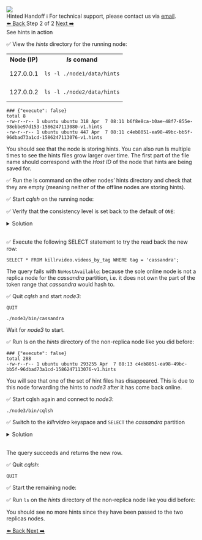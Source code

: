 <!-- TOP -->
<div class="top">
  <img class="scenario-academy-logo" src="https://datastax-academy.github.io/katapod-shared-assets/images/ds-academy-2023.svg" />
  <div class="scenario-title-section">
    <span class="scenario-title">Hinted Handoff</span>
    <span class="scenario-subtitle">ℹ️ For technical support, please contact us via <a href="mailto:academy@datastax.com">email</a>.</span>
  </div>
</div>

<!-- NAVIGATION -->
<div id="navigation-top" class="navigation-top">
 <a href='command:katapod.loadPage?[{"step":"step1"}]'
   class="btn btn-dark navigation-top-left">⬅️ Back
 </a>
<span class="step-count"> Step 2 of 2</span>
 <a href='command:katapod.loadPage?[{"step":"finish"}]' 
    class="btn btn-dark navigation-top-right">Next ➡️
  </a>

</div>

<!-- CONTENT -->

<div class="step-title">See hints in action</div>

✅ View the *hints* directory for the running node:

<table class="katapod-table">
  <tr>
    <th>Node (IP)</th>
    <th><i>ls</i> comand</th>
  </tr>
  <tr>
    <td>127.0.0.1</td>
    <td>

```
ls -l ./node1/data/hints
``` 
</td>
<tr>

  <tr>
    <td>127.0.0.2</td>
    <td>

```
ls -l ./node2/data/hints
``` 
</td>
<tr>
</table>

```
### {"execute": false}
total 8
-rw-r--r-- 1 ubuntu ubuntu 318 Apr  7 08:11 b6f8e8ca-b0ae-48f7-855e-98ebbe97d153-1586247113080-v1.hints
-rw-r--r-- 1 ubuntu ubuntu 447 Apr  7 08:11 c4eb8051-ea98-49bc-bb5f-96dbad73a1cd-1586247113076-v1.hints
```

You should see that the node is storing hints. You can also run ls multiple times to see the hints files grow larger over time. The first part of the file name should correspond with the *Host ID* of the node that hints are being saved for.

✅ Run the ls command on the other nodes’ hints directory and check that they are empty (meaning neither of the offline nodes are storing hints).

✅ Start *cqlsh* on the running node:

✅ Verify that the consistency level is set back to the default of `ONE`:

<details class="katapod-details">
  <summary>Solution</summary>

```cql
CONSISTENCY;
```
</details>
<br>

✅ Execute the following SELECT statement to try the read back the new row:
```cql
SELECT * FROM killrvideo.videos_by_tag WHERE tag = 'cassandra';
```

The query fails with `NoHostAvailable`: because the sole online node is not a replica node for the *cassandra* partition, i.e. it does not own the part of the token range that *cassandra* would hash to. 

✅ Quit *cqlsh* and start *node3*:
```
QUIT

./node3/bin/cassandra
```

Wait for *node3* to start.

✅ Run ls on the *hints* directory of the non-replica node like you did before:

```
### {"execute": false}
total 288
-rw-r--r-- 1 ubuntu ubuntu 293255 Apr  7 08:13 c4eb8051-ea98-49bc-bb5f-96dbad73a1cd-1586247113076-v1.hints
```
You will see that one of the set of hint files has disappeared. This is due to this node forwarding the hints to *node3* after it has come back online.


✅ Start cqlsh again and connect to *node3*:
```
./node3/bin/cqlsh
```

✅ Switch to the *killrvideo* keyspace and `SELECT` the *cassandra* partition

<details class="katapod-details">
  <summary>Solution</summary>

```cql
USE killrvideo;

SELECT * FROM killrvideo.videos_by_tag WHERE tag = 'cassandra';
```

</details>
<br>

The query succeeds and returns the new row.

✅ Quit *cqlsh*:
```
QUIT
```

✅ Start the remaining node:

✅ Run `ls` on the *hints* directory of the non-replica node like you did before:

You should see no more hints since they have been passed to the two replicas nodes.

<!-- NAVIGATION -->
<div id="navigation-bottom" class="navigation-bottom">
 <a href='command:katapod.loadPage?[{"step":"step1"}]'
   class="btn btn-dark navigation-bottom-left">⬅️ Back
 </a>
  <a href='command:katapod.loadPage?[{"step":"finish"}]' 
    class="btn btn-dark navigation-top-right">Next ➡️
  </a>

</div>
